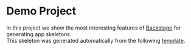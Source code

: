 #  Demo Project 

In this project we show the most interesting features of [Backstage](https://backstage.io/) for generating app skeletons. \
This skeleton was generated automatically from the following [template](https://github.com/d1-cnoe/backstage-templates/blob/master/templates/spring-boot-basic/template.yaml).
